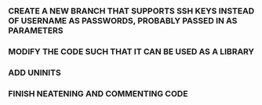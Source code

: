 ### CREATE A NEW BRANCH THAT SUPPORTS SSH KEYS INSTEAD OF USERNAME AS PASSWORDS, PROBABLY PASSED IN AS PARAMETERS

### MODIFY THE CODE SUCH THAT IT CAN BE USED AS A LIBRARY 

### ADD UNINITS

### FINISH NEATENING AND COMMENTING CODE

